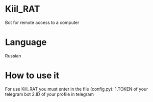 # Kiil_RAT
Bot for remote access to a computer

# Language
Russian

# How to use it
For use Kill_RAT you must enter in the file (config.py):
1.TOKEN of your telegram bot
2.ID of your profile in telegram
